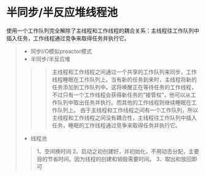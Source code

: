 
半同步/半反应堆线程池
===============
使用一个工作队列完全解除了主线程和工作线程的耦合关系：主线程往工作队列中插入任务，工作线程通过竞争来取得任务并执行它。
> * 同步I/O模拟proactor模式
> * 半同步/半反应堆
>>>主线程和工作线程之间通过一个共享的工作队列来同步，工作线程睡眠在工作队列上。当有新的任务到来时，主线程将新的任务添加到工作队列中。这将唤醒正在等待任务的工作线程，不过只有一个工作线程会获得新任务的”接管权”，他可以从工作队列中取出任务并执行。而其他的工作线程则继续睡眠在工作队列上。 
由于主线程和工作线程之间有一个工作队列，所以主线程和工作线程之间没有耦合性，主线程往工作队列中插入任务，睡眠的工作线程通过竞争来取得任务并执行它。
> * 线程池
>>1、空间换时间
>>2、启动之初创建好，并初始化，不用动态分配，主要目的节省时间。因为线程的创建和销毁需要时间。
>>3、取出和放回即可








